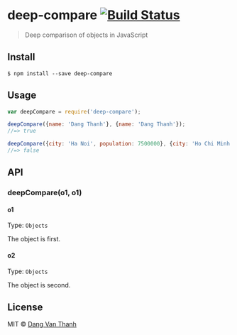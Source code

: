 # deep-compare [![Build Status](https://travis-ci.org/dangvanthanh/deep-compare.svg?branch=master)](https://travis-ci.org/dangvanthanh/deep-compare)

> Deep comparison of objects in JavaScript


## Install

```
$ npm install --save deep-compare
```


## Usage

```js
var deepCompare = require('deep-compare');

deepCompare({name: 'Dang Thanh'}, {name: 'Dang Thanh'});
//=> true

deepCompare({city: 'Ha Noi', population: 7500000}, {city: 'Ho Chi Minh', population: 8000000});
//=> false
```


## API

### deepCompare(o1, o1)

#### o1

Type: `Objects`

The object is first.

#### o2

Type: `Objects`

The object is second.


## License

MIT © [Dang Van Thanh](http://dangthanh.org)
